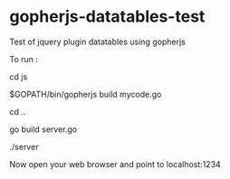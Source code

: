 gopherjs-datatables-test
========================

Test of jquery plugin datatables using gopherjs

To run :

cd js

$GOPATH/bin/gopherjs build mycode.go

cd ..

go build server.go

./server


Now open your web browser and point to localhost:1234


